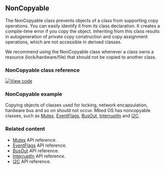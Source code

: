 ## NonCopyable

The NonCopyable class prevents objects of a class from supporting copy operations. You can easily identify it from its class declaration. It creates a compile-time error if you copy the object. Inheriting from this class results in autogeneration of private copy construction and copy assignment operations, which are not accessible in derived classes.

We recommend using the NonCopyable class whenever a class owns a resource (lock/hardware/file) that should not be copied to another class.

### NonCopyable class reference

[![View code](https://www.mbed.com/embed/?type=library)](https://os.mbed.com/docs/v5.8/mbed-os-api-doxy/classmbed_1_1_non_copyable.html)

### NonCopyable example

Copying objects of classes used for locking, network encapsulation, hardware bus and so on should not occur. Mbed OS has noncopyable classes, such as [Mutex](/docs/v5.8/reference/mutex.html), [EventFlags](/docs/v5.8/reference/eventflags.html), [BusOut](/docs/v5.8/reference/busout.html), [InterruptIn](/docs/v5.8/reference/interruptin.html) and [I2C](/docs/v5.8/reference/i2c.html).

### Related content

- [Mutex](/docs/v5.8/reference/mutex.html) API reference.
- [EventFlags](/docs/v5.8/reference/eventflags.html) API reference.
- [BusOut](/docs/v5.8/reference/busout.html) API reference.
- [InterruptIn](/docs/v5.8/reference/interruptin.html) API reference.
- [I2C](/docs/v5.8/reference/i2c.html) API reference.
